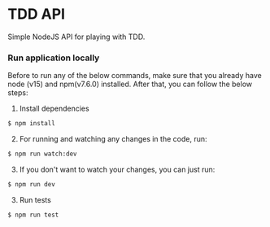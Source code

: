 # TDD API
Simple NodeJS API for playing with TDD.

### Run application locally
Before to run any of the below commands, make sure that you already have node (v15) and npm(v7.6.0) installed. After that, you can follow the below steps:

1. Install dependencies
```sh
$ npm install
```

2. For running and watching any changes in the code, run:
```sh
$ npm run watch:dev
```

3. If you don't want to watch your changes, you can just run:
```sh
$ npm run dev
```

3. Run tests
```sh
$ npm run test
```
